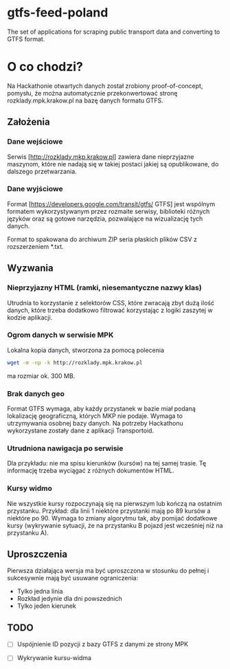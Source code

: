 gtfs-feed-poland
================

The set of applications for scraping public transport data and converting to GTFS format.


O co chodzi?
============

Na Hackathonie otwartych danych został zrobiony proof-of-concept, pomysłu, że można automatycznie przekonwertować stronę rozklady.mpk.krakow.pl na bazę danych formatu GTFS.


Założenia
---------

### Dane wejściowe

Serwis [http://rozklady.mkp.krakow.pl] zawiera dane nieprzyjazne maszynom, które nie nadają się w takiej postaci jakiej są opublikowane, do dalszego przetwarzania.

### Dane wyjściowe

Format [https://developers.google.com/transit/gtfs/ GTFS] jest wspólnym formatem wykorzystywanym przez rozmaite serwisy, biblioteki różnych języków oraz są gotowe narzędzia, pozwalające na wizualizację tych danych.

Format to spakowana do archiwum ZIP seria płaskich plików CSV z rozszerzeniem *.txt.


Wyzwania
--------

### Nieprzyjazny HTML (ramki, niesemantyczne nazwy klas)

Utrudnia to korzystanie z selektorów CSS, które zwracają zbyt dużą ilość danych, które trzeba dodatkowo filtrować korzystając z logiki zaszytej w kodzie aplikacji.

### Ogrom danych w serwisie MPK

Lokalna kopia danych, stworzona za pomocą polecenia

```sh
wget -m -np -k http://rozklady.mpk.krakow.pl
```

ma rozmiar ok. 300 MB.

### Brak danych geo

Format GTFS wymaga, aby każdy przystanek w bazie miał podaną lokalizację geograficzną, których MKP nie podaje. Wymaga to utrzymywania osobnej bazy danych. Na potrzeby Hackathonu wykorzystane zostały dane z aplikacji Transportoid.

### Utrudniona nawigacja po serwisie

Dla przykładu: nie ma spisu kierunków (kursów) na tej samej trasie. Tę informację trzeba wyciągać z różnych dokumentów HTML.

### Kursy widmo

Nie wszystkie kursy rozpoczynają się na pierwszym lub kończą na ostatnim przystanku. Przykład: dla linii 1 niektóre przystanki mają po 89 kursów a niektóre po 90. Wymaga to zmiany algorytmu tak, aby pomijać dodatkowe kursy (wykrywanie sytuacji, że na przystanku B pojazd jest wcześniej niż na przystanku A).

Uproszczenia
------------

Pierwsza działająca wersja ma być uproszczona w stosunku do pełnej i sukcesywnie mają być usuwane ograniczenia:

  * Tylko jedna linia
  * Rozkład jedynie dla dni powszednich
  * Tylko jeden kierunek


TODO
----

- [ ] Uspójnienie ID pozycji z bazy GTFS z danymi ze strony MPK
- [ ] Wykrywanie kursu-widma
  

